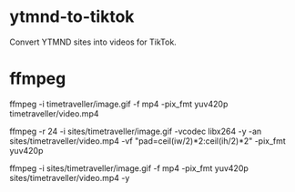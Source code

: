 # ytmnd-to-tiktok
Convert YTMND sites into videos for TikTok.

# ffmpeg
ffmpeg -i timetraveller/image.gif -f mp4 -pix_fmt yuv420p timetraveller/video.mp4

ffmpeg -r 24 -i sites/timetraveller/image.gif -vcodec libx264 -y -an sites/timetraveller/video.mp4 -vf "pad=ceil(iw/2)*2:ceil(ih/2)*2" -pix_fmt yuv420p

ffmpeg -i sites/timetraveller/image.gif -f mp4 -pix_fmt yuv420p sites/timetraveller/video.mp4 -y

